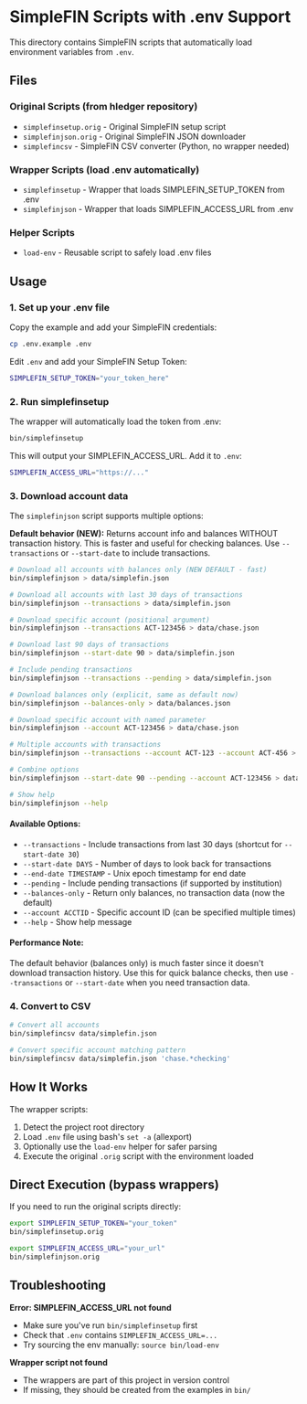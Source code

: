 # SimpleFIN Scripts with .env Support

This directory contains SimpleFIN scripts that automatically load environment variables from `.env`.

## Files

### Original Scripts (from hledger repository)
- `simplefinsetup.orig` - Original SimpleFIN setup script
- `simplefinjson.orig` - Original SimpleFIN JSON downloader
- `simplefincsv` - SimpleFIN CSV converter (Python, no wrapper needed)

### Wrapper Scripts (load .env automatically)
- `simplefinsetup` - Wrapper that loads SIMPLEFIN_SETUP_TOKEN from .env
- `simplefinjson` - Wrapper that loads SIMPLEFIN_ACCESS_URL from .env

### Helper Scripts
- `load-env` - Reusable script to safely load .env files

## Usage

### 1. Set up your .env file

Copy the example and add your SimpleFIN credentials:

```bash
cp .env.example .env
```

Edit `.env` and add your SimpleFIN Setup Token:

```bash
SIMPLEFIN_SETUP_TOKEN="your_token_here"
```

### 2. Run simplefinsetup

The wrapper will automatically load the token from .env:

```bash
bin/simplefinsetup
```

This will output your SIMPLEFIN_ACCESS_URL. Add it to `.env`:

```bash
SIMPLEFIN_ACCESS_URL="https://..."
```

### 3. Download account data

The `simplefinjson` script supports multiple options:

**Default behavior (NEW):** Returns account info and balances WITHOUT transaction history.
This is faster and useful for checking balances. Use `--transactions` or `--start-date` to include transactions.

```bash
# Download all accounts with balances only (NEW DEFAULT - fast)
bin/simplefinjson > data/simplefin.json

# Download all accounts with last 30 days of transactions
bin/simplefinjson --transactions > data/simplefin.json

# Download specific account (positional argument)
bin/simplefinjson --transactions ACT-123456 > data/chase.json

# Download last 90 days of transactions
bin/simplefinjson --start-date 90 > data/simplefin.json

# Include pending transactions
bin/simplefinjson --transactions --pending > data/simplefin.json

# Download balances only (explicit, same as default now)
bin/simplefinjson --balances-only > data/balances.json

# Download specific account with named parameter
bin/simplefinjson --account ACT-123456 > data/chase.json

# Multiple accounts with transactions
bin/simplefinjson --transactions --account ACT-123 --account ACT-456 > data/accounts.json

# Combine options
bin/simplefinjson --start-date 90 --pending --account ACT-123456 > data/chase.json

# Show help
bin/simplefinjson --help
```

#### Available Options:

- `--transactions` - Include transactions from last 30 days (shortcut for `--start-date 30`)
- `--start-date DAYS` - Number of days to look back for transactions
- `--end-date TIMESTAMP` - Unix epoch timestamp for end date
- `--pending` - Include pending transactions (if supported by institution)
- `--balances-only` - Return only balances, no transaction data (now the default)
- `--account ACCTID` - Specific account ID (can be specified multiple times)
- `--help` - Show help message

#### Performance Note:

The default behavior (balances only) is much faster since it doesn't download transaction history.
Use this for quick balance checks, then use `--transactions` or `--start-date` when you need transaction data.

### 4. Convert to CSV

```bash
# Convert all accounts
bin/simplefincsv data/simplefin.json

# Convert specific account matching pattern
bin/simplefincsv data/simplefin.json 'chase.*checking'
```

## How It Works

The wrapper scripts:
1. Detect the project root directory
2. Load `.env` file using bash's `set -a` (allexport)
3. Optionally use the `load-env` helper for safer parsing
4. Execute the original `.orig` script with the environment loaded

## Direct Execution (bypass wrappers)

If you need to run the original scripts directly:

```bash
export SIMPLEFIN_SETUP_TOKEN="your_token"
bin/simplefinsetup.orig

export SIMPLEFIN_ACCESS_URL="your_url"
bin/simplefinjson.orig
```

## Troubleshooting

**Error: SIMPLEFIN_ACCESS_URL not found**
- Make sure you've run `bin/simplefinsetup` first
- Check that `.env` contains `SIMPLEFIN_ACCESS_URL=...`
- Try sourcing the env manually: `source bin/load-env`

**Wrapper script not found**
- The wrappers are part of this project in version control
- If missing, they should be created from the examples in `bin/`
